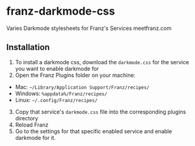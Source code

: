 # franz-darkmode-css
Varies Darkmode stylesheets for Franz's Services
meetfranz.com

## Installation
1. To install a darkmode css, download the `darkmode.css` for the service you want to enable darkmode for
2. Open the Franz Plugins folder on your machine:
  * Mac: `~/Library/Application Support/Franz/recipes/`
  * Windows: `%appdata%/Franz/recipes/`
  * Linux: `~/.config/Franz/recipes/`
3. Copy that service's `darkmode.css` file into the corresponding plugins directory
4. Reload Franz
5. Go to the settings for that specific enabled service and enable darkmode for it.

